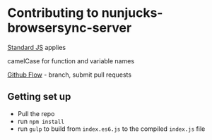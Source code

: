 # Contributing to nunjucks-browsersync-server

[Standard JS](http://standardjs.com/) applies

camelCase for function and variable names

[Github Flow](https://guides.github.com/introduction/flow/) - branch, submit pull requests

## Getting set up

- Pull the repo
- run `npm install`
- run `gulp` to build from `index.es6.js` to the compiled `index.js` file
